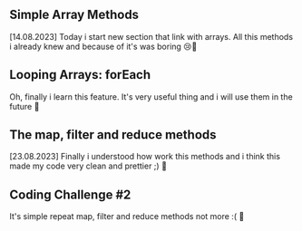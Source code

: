 ## Simple Array Methods

[14.08.2023] Today i start new section that link with arrays. All this methods i already knew and because of it's was boring 😢🏁

## Looping Arrays: forEach

Oh, finally i learn this feature. It's very useful thing and i will use them in the future 🏁

## The map, filter and reduce methods

[23.08.2023] Finally i understood how work this methods and i think this made my code very clean and prettier ;) 🏁

## Coding Challenge #2

It's simple repeat map, filter and reduce methods not more :( 🏁
